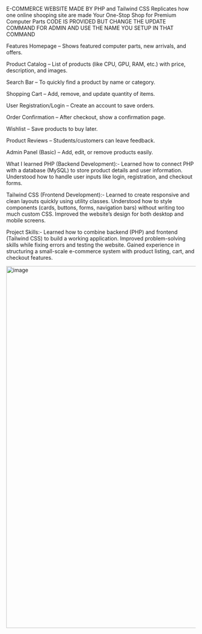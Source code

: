  E-COMMERCE WEBSITE 
MADE BY PHP and Tailwind CSS
Replicates how one online shooping site are made
Your One-Stop Shop for Premium Computer Parts
CODE IS PROVIDED BUT CHANGE THE UPDATE COMMAND FOR ADMIN AND USE THE NAME YOU SETUP IN THAT COMMAND

Features
Homepage – Shows featured computer parts, new arrivals, and offers.

Product Catalog – List of products (like CPU, GPU, RAM, etc.) with price, description, and images.

Search Bar – To quickly find a product by name or category.

Shopping Cart – Add, remove, and update quantity of items.

User Registration/Login – Create an account to save orders.

Order Confirmation – After checkout, show a confirmation page.

Wishlist – Save products to buy later.

Product Reviews – Students/customers can leave feedback.

Admin Panel (Basic) – Add, edit, or remove products easily.

What I learned
PHP (Backend Development):-
Learned how to connect PHP with a database (MySQL) to store product details and user information.
Understood how to handle user inputs like login, registration, and checkout forms.

Tailwind CSS (Frontend Development):-
Learned to create responsive and clean layouts quickly using utility classes.
Understood how to style components (cards, buttons, forms, navigation bars) without writing too much custom CSS.
Improved the website’s design for both desktop and mobile screens.

Project Skills:-
Learned how to combine backend (PHP) and frontend (Tailwind CSS) to build a working application.
Improved problem-solving skills while fixing errors and testing the website.
Gained experience in structuring a small-scale e-commerce system with product listing, cart, and checkout features.
 
<img width="1919" height="961" alt="image" src="https://github.com/user-attachments/assets/d4935709-1f73-473b-9d5e-935ec2bda372" /> 

